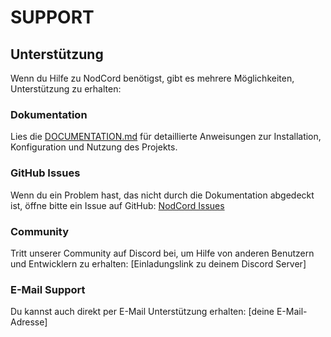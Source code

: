 # SUPPORT

## Unterstützung

Wenn du Hilfe zu NodCord benötigst, gibt es mehrere Möglichkeiten, Unterstützung zu erhalten:

### Dokumentation

Lies die [DOCUMENTATION.md](DOCUMENTATION.md) für detaillierte Anweisungen zur Installation, Konfiguration und Nutzung des Projekts.

### GitHub Issues

Wenn du ein Problem hast, das nicht durch die Dokumentation abgedeckt ist, öffne bitte ein Issue auf GitHub:
[NodCord Issues](https://github.com/vectode/NodCord/issues)

### Community

Tritt unserer Community auf Discord bei, um Hilfe von anderen Benutzern und Entwicklern zu erhalten:
[Einladungslink zu deinem Discord Server]

### E-Mail Support

Du kannst auch direkt per E-Mail Unterstützung erhalten:
[deine E-Mail-Adresse]